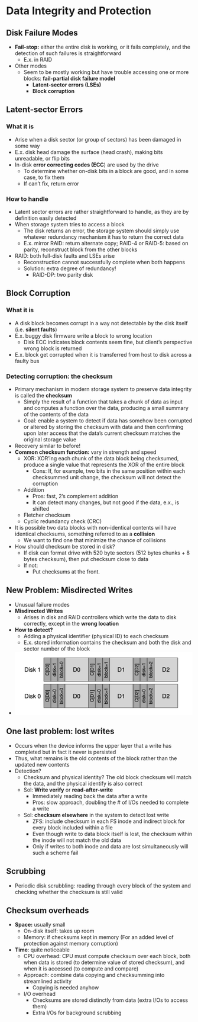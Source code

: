 # Data Integrity and Protection

## Disk Failure Modes

- **Fail-stop:** either the entire disk is working, or it fails completely, and the detection of such failures is straightforward
    - E.x. in RAID
- Other modes
    - Seem to be mostly working but have trouble accessing one or more blocks: **fail-partial disk failure model**
        - **Latent-sector errors (LSEs)**
        - **Block corruption**

## Latent-sector Errors

### What it is

- Arise when a disk sector (or group of sectors) has been damaged in some way
- E.x. disk head damage the surface (head crash), making bits unreadable, or flip bits
- In-disk **error correcting codes (ECC**) are used by the drive
    - To determine whether on-disk bits in a block are good, and in some case, to fix them
    - If can’t fix, return error

### How to handle

- Latent sector errors are rather straightforward to handle, as they are by definition easily detected
- When storage system tries to access a block
    - The disk returns an error, the storage system should simply use whatever redundancy mechanism it has to return the correct data
    - E.x. mirror RAID: return alternate copy; RAID-4 or RAID-5: based on parity, reconstruct block from the other blocks
- RAID: both full-disk faults and LSEs arise
    - Reconstruction cannot successfully complete when both happens
    - Solution: extra degree of redundancy!
        - RAID-DP: two parity disk

## Block Corruption

### What it is

- A disk block becomes corrupt in a way not detectable by the disk itself (i.e. **silent faults**)
- E.x. buggy disk firmware write a block to wrong location
    - Disk ECC indicates block contents seem fine, but client’s perspective wrong block is returned
- E.x. block get corrupted when it is transferred from host to disk across a faulty bus

### Detecting corruption: the checksum

- Primary mechanism in modern storage system to preserve data integrity is called the **checksum**
    - Simply the result of a function that takes a chunk of data as input and computes a function over the data, producing a small summary of the contents of the data
    - Goal: enable a system to detect if data has somehow been corrupted or altered by storing the checksum with data and then confirming upon later access that the data’s current checksum matches the original storage value
- Recovery similar to before!
- **Common checksum function:** vary in strength and speed
    - XOR: XOR’ing each chunk of the data block being checksumed, produce a single value that represents the XOR of the entire block
        - Cons: If, for example, two bits in the same position within each checksummed unit change, the checksum will not detect the corruption
    - Addition
        - Pros: fast, 2’s complement addition
        - It can detect many changes, but not good if the data, e.x., is shifted
    - Fletcher checksum
    - Cyclic redundancy check (CRC)
- It is possible two data blocks with non-identical contents will have identical checksums, something referred to as a **collision**
    - We want to find one that minimize the chance of collisions
- How should checksum be stored in disk?
    - If disk can format drive with 520 byte sectors (512 bytes chunks + 8 bytes checksum), then put checksum close to data
    - If not:
      - Put checksums at the front.

## New Problem: Misdirected Writes

- Unusual failure modes
- **Misdirected Writes**
    - Arises in disk and RAID controllers which write the data to disk correctly, except in the **wrong location**
- **How to detect?**
    - Adding a physical identifier (physical ID) to each checksum
    - E.x. stored information contains the checksum and both the disk and sector number of the block
- ![alt text](image-26.png)

## One last problem: lost writes

- Occurs when the device informs the upper layer that a write has completed but in fact it never is persisted
- Thus, what remains is the old contents of the block rather than the updated new contents
- Detection?
    - Checksum and physical identity? The old block checksum will match the data, and the physical identify is also correct
    - Sol: **Write verify** or **read-after-write**
        - Immediately reading back the data after a write
        - Pros: slow approach, doubling the # of I/Os needed to complete a write
    - Sol: **checksum elsewhere** in the system to detect lost write
        - ZFS: include checksum in each FS inode and indirect block for every block included within a file
        - Even though write to data block itself is lost, the checksum within the inode will not match the old data
        - Only if writes to both inode and data are lost simultaneously will such a scheme fail

## Scrubbing

- Periodic disk scrubbling: reading through every block of the system and checking whether the checksum is still valid

## Checksum overheads

- **Space:** usually small
    - On-disk itself: takes up room
    - Memory: if checksums kept in memory (For an added level of protection against memory corruption)
- **Time**: quite noticeable
    - CPU overhead: CPU must compute checksum over each block, both when data is stored (to determine value of stored checksum), and when it is accessed (to compute and compare)
    - Approach: combine data copying and checksumming into streamlined activity
        - Copying is needed anyhow
    - I/O overhead
        - Checksums are stored distinctly from data (extra I/Os to access them)
        - Extra I/Os for background scrubbing